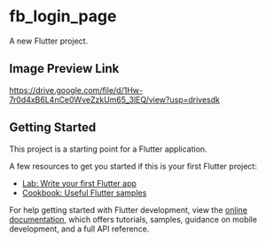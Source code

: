 # fb_login_page

A new Flutter project.

## Image Preview Link
https://drive.google.com/file/d/1Hw-7r0d4xB6L4nCe0WveZzkUm65_3lEQ/view?usp=drivesdk


## Getting Started

This project is a starting point for a Flutter application.

A few resources to get you started if this is your first Flutter project:

- [Lab: Write your first Flutter app](https://docs.flutter.dev/get-started/codelab)
- [Cookbook: Useful Flutter samples](https://docs.flutter.dev/cookbook)

For help getting started with Flutter development, view the
[online documentation](https://docs.flutter.dev/), which offers tutorials,
samples, guidance on mobile development, and a full API reference.
